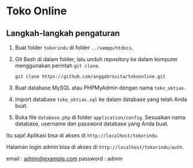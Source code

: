 # Toko Online

## Langkah-langkah pengaturan

1. Buat folder `tokorindu` di folder `../xampp/htdocs`.

2. Git Bash di dalam folder, lalu unduh repository ke dalam komputer menggunakan perintah `git clone`.

   ```
   git clone https://github.com/anggabrovita/tokoonline.git
   ```

3. Buat database MySQL atau PHPMyAdmin dengan nama `toko_oktias`.

4. Import database `toko_oktias.sql` ke dalam database yang telah Anda buat.

5. Buka file `database.php` di folder `application/config`. Sesuaikan nama database, username dan password database yang Anda buat.

Itu saja! Aplikasi bisa di akses di `http://localhost/tokorindu`.

Halaman login admin bisa di akses di `http://localhost/tokorindu/auth`.

email : admin@example.com
password : admin
